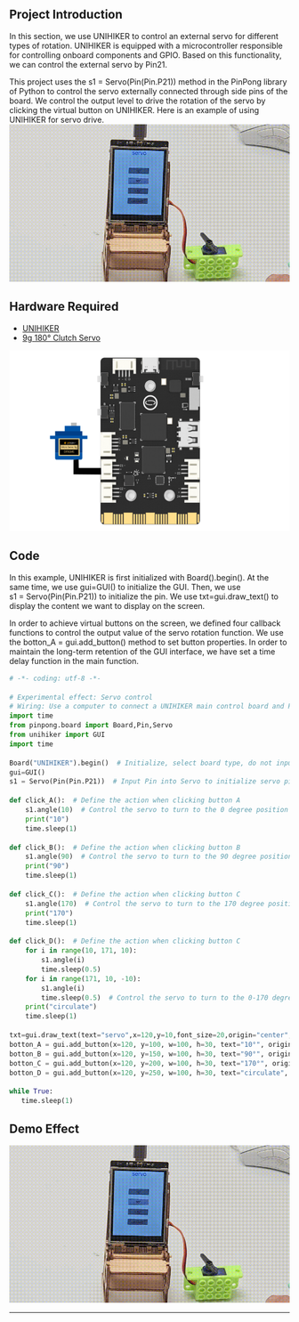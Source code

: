 ## **Project Introduction**
In this section, we use UNIHIKER to control an external servo for different types of rotation.
UNIHIKER is equipped with a microcontroller responsible for controlling onboard components and GPIO. Based on this functionality, we can control the external servo by Pin21.   

This project uses the s1 = Servo(Pin(Pin.P21)) method in the PinPong library of Python to control the servo externally connected through side pins of the board. We control the output level to drive the rotation of the servo by clicking the virtual button on UNIHIKER.
Here is an example of using UNIHIKER for servo drive. 
![7-480P[00h00m00s-00h00m09s].gif](img/7_Servo_Motor_Control/1721282400646-f2a0a9fc-93d4-439b-9b88-5a1d26b0de8a.gif)
## **Hardware Required**

- [UNIHIKER](https://www.dfrobot.com/product-2691.html)
- [9g 180° Clutch Servo](https://www.dfrobot.com/product-2120.html)

![舵机.png](img/7_Servo_Motor_Control/1720429474410-c65247e5-ac2e-4dc6-a5d2-c6fc14838d23.png)
## **Code**
In this example, UNIHIKER is first initialized with Board().begin(). At the same time, we use gui=GUI() to initialize the  GUI. Then, we use s1 = Servo(Pin(Pin.P21)) to initialize the pin. We use txt=gui.draw_text() to display the content we want to display on the screen.   

In order to achieve virtual buttons on the screen, we defined four callback functions to control the output value of the servo rotation function. We use the botton_A = gui.add_button() method to set button properties. In order to maintain the long-term retention of the GUI interface, we have set a time delay function in the main function.
```python
# -*- coding: utf-8 -*-

# Experimental effect: Servo control
# Wiring: Use a computer to connect a UNIHIKER main control board and P10 to connect a servo motor
import time
from pinpong.board import Board,Pin,Servo
from unihiker import GUI   
import time

Board("UNIHIKER").begin()  # Initialize, select board type, do not input board type for automatic recognition
gui=GUI() 
s1 = Servo(Pin(Pin.P21))  # Input Pin into Servo to initialize servo pins, supporting P0 P2 P3 P8 P9 P10 P16 P21 P22 P23

def click_A():  # Define the action when clicking button A
    s1.angle(10)  # Control the servo to turn to the 0 degree position
    print("10")
    time.sleep(1)

def click_B():  # Define the action when clicking button B
    s1.angle(90)  # Control the servo to turn to the 90 degree position
    print("90")
    time.sleep(1)

def click_C():  # Define the action when clicking button C
    s1.angle(170)  # Control the servo to turn to the 170 degree position
    print("170")
    time.sleep(1)

def click_D():  # Define the action when clicking button C
    for i in range(10, 171, 10):
        s1.angle(i)
        time.sleep(0.5)
    for i in range(171, 10, -10):
        s1.angle(i)
        time.sleep(0.5)  # Control the servo to turn to the 0-170 degree position
    print("circulate")
    time.sleep(1)

txt=gui.draw_text(text="servo",x=120,y=10,font_size=20,origin="center",color="#0000FF")
botton_A = gui.add_button(x=120, y=100, w=100, h=30, text="10°", origin='center', onclick=click_A)
botton_B = gui.add_button(x=120, y=150, w=100, h=30, text="90°", origin='center', onclick=click_B)
botton_C = gui.add_button(x=120, y=200, w=100, h=30, text="170°", origin='center', onclick=click_C)
botton_D = gui.add_button(x=120, y=250, w=100, h=30, text="circulate", origin='center', onclick=click_D)

while True:
   time.sleep(1)
```
## **Demo Effect**
![7-480P[00h00m00s-00h00m09s].gif](img/7_Servo_Motor_Control/1721282400646-f2a0a9fc-93d4-439b-9b88-5a1d26b0de8a.gif)


---
